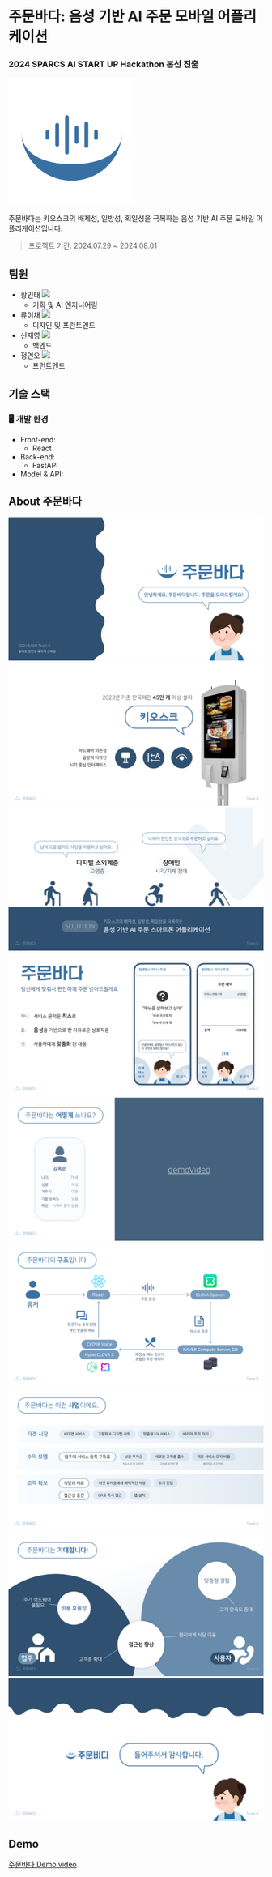 # 주문바다: 음성 기반 AI 주문 모바일 어플리케이션

### 2024 SPARCS AI START UP Hackathon 본선 진출

<img src="imgs/logo.png" alt="logo" width="250">


주문바다는 키오스크의 배제성, 일방성, 획일성을 극복하는 음성 기반 AI 주문 모바일 어플리케이션입니다.

> 프로젝트 기간: 2024.07.29 ~ 2024.08.01

## 팀원

- 황인태 <a href="https://github.com/ThisIsHwang" target="_blank"><img src="https://img.shields.io/badge/GitHub-181717?style=flat&logo=github&logoColor=white"/></a>
  - 기획 및 AI 엔지니어링
- 류이채 <a href="https://github.com/ihchaeryu" target="_blank"><img src="https://img.shields.io/badge/GitHub-181717?style=flat&logo=github&logoColor=white"/></a>
  - 디자인 및 프런트엔드
- 신재영 <a href="https://github.com/LimePencil" target="_blank"><img src="https://img.shields.io/badge/GitHub-181717?style=flat&logo=github&logoColor=white"/></a>
  - 백엔드
- 정연오 <a href="https://github.com/yeono000" target="_blank"><img src="https://img.shields.io/badge/GitHub-181717?style=flat&logo=github&logoColor=white"/></a>
  - 프런트엔드
 
## 기술 스택

### 🖥️  개발 환경

- Front-end:
  - React
- Back-end:
  - FastAPI
- Model & API:

## About 주문바다

![title](imgs/1_title.png)
![intro-1](imgs/2_intro.png)
![intro-2](imgs/3_intro.png)
![main-1](imgs/4_main.png)
![main-2](imgs/5_main.png)
![main-3](imgs/6_main.png)
![main-4](imgs/7_main.png)
![outro-1](imgs/8_outro.png)
![outro-2](imgs/9_outro.png)

## Demo

[주문바다 Demo video](https://youtu.be/2GT_ba90rpk)